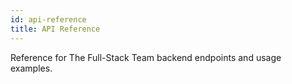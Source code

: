 ```yaml
---
id: api-reference
title: API Reference
---
```


Reference for The Full-Stack Team backend endpoints and usage examples.
